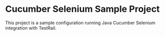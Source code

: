 # Cucumber Selenium Sample Project

This project is a sample configuration running Java Cucumber Selenium integration with TestRail.

```